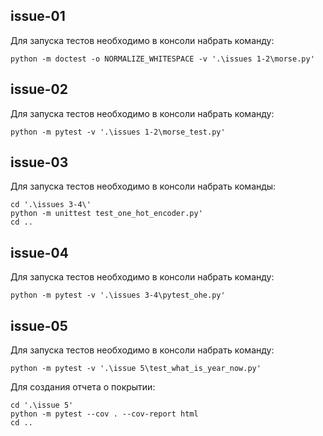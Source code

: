 ## issue-01

Для запуска тестов необходимо в консоли набрать команду:

```
python -m doctest -o NORMALIZE_WHITESPACE -v '.\issues 1-2\morse.py'
```

## issue-02

Для запуска тестов необходимо в консоли набрать команду:

```
python -m pytest -v '.\issues 1-2\morse_test.py' 
```

## issue-03

Для запуска тестов необходимо в консоли набрать команды:

```
cd '.\issues 3-4\'
python -m unittest test_one_hot_encoder.py'
cd .. 
```

## issue-04

Для запуска тестов необходимо в консоли набрать команду:

```
python -m pytest -v '.\issues 3-4\pytest_ohe.py'
```

## issue-05

Для запуска тестов необходимо в консоли набрать команду:

```
python -m pytest -v '.\issue 5\test_what_is_year_now.py'
```

Для создания отчета о покрытии:

```
cd '.\issue 5'
python -m pytest --cov . --cov-report html
cd ..
```